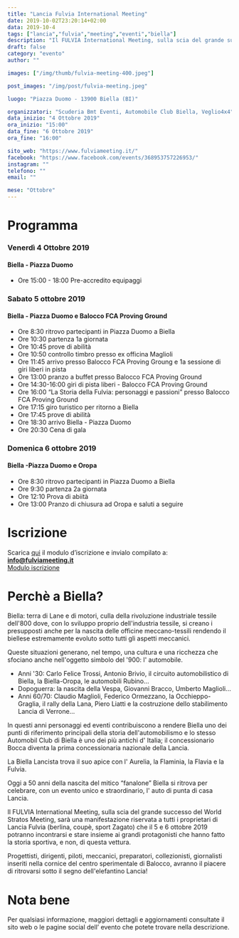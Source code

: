```yaml
---
title: "Lancia Fulvia International Meeting"
date: 2019-10-02T23:20:14+02:00
data: 2019-10-4
tags: ["lancia","fulvia","meeting","eventi","biella"]
description: "Il FULVIA International Meeting, sulla scia del grande successo del World Stratos Meeting, sarà una manifestazione riservata a tutti i proprietari di Lancia Fulvia (berlina, coupè, sport Zagato) che il 5 e 6 ottobre 2019 potranno incontrarsi e stare insieme ai grandi protagonisti che hanno fatto la storia sportiva, e non, di questa vettura."
draft: false
category: "evento"
author: ""

images: ["/img/thumb/fulvia-meeting-400.jpeg"]

post_images: "/img/post/fulvia-meeting.jpeg"

luogo: "Piazza Duomo - 13900 Biella (BI)"

organizzatori: "Scuderia Bmt Eventi, Automobile Club Biella, Veglio4x4"
data_inizio: "4 Ottobre 2019"
ora_inizio: "15:00"
data_fine: "6 Ottobre 2019"
ora_fine: "16:00"

sito_web: "https://www.fulviameeting.it/"
facebook: "https://www.facebook.com/events/368953757226953/"
instagram: ""
telefono: ""
email: ""

mese: "Ottobre"
---
```

# Programma

### Venerdì 4 Ottobre 2019

#### Biella - Piazza Duomo

- Ore 15:00 - 18:00 Pre-accredito equipaggi

### Sabato 5 ottobre 2019

#### Biella - Piazza Duomo e Balocco FCA Proving Ground

- Ore 8:30 ritrovo partecipanti in Piazza Duomo a Biella
- Ore 10:30 partenza 1a giornata
- Ore 10:45 prove di abilità
- Ore 10:50 controllo timbro presso ex officina Maglioli
- Ore 11:45 arrivo presso Balocco FCA Proving Groung e 1a sessione di giri liberi in pista
- Ore 13:00 pranzo a buffet presso Balocco FCA Proving Ground
- Ore 14:30-16:00 giri di pista liberi - Balocco FCA Proving Ground
- Ore 16:00 “La Storia della Fulvia: personaggi e passioni” presso Balocco FCA Proving Ground
- Ore 17:15 giro turistico per ritorno a Biella
- Ore 17:45 prove di abilità
- Ore 18:30 arrivo Biella - Piazza Duomo
- Ore 20:30 Cena di gala

### Domenica 6 ottobre 2019
#### Biella -Piazza Duomo e Oropa

- Ore 8:30 ritrovo partecipanti in Piazza Duomo a Biella
- Ore 9:30 partenza 2a giornata
- Ore 12:10 Prova di abiità
- Ore 13:00 Pranzo di chiusura ad Oropa e saluti a seguire

# Iscrizione
Scarica [qui](https://www.fulviameeting.it/s/SCHEDA-ISCRIZIONE-NEW_COMPILABILE.pdf) il modulo d’iscrizione e invialo compilato a: **info@fulviameeting.it**<br>
[Modulo iscrizione](https://www.fulviameeting.it/s/SCHEDA-ISCRIZIONE-NEW_COMPILABILE.pdf)

# Perchè a Biella?

Biella: terra di Lane e di motori, culla della rivoluzione industriale tessile dell'800 dove, con lo sviluppo proprio dell'industria tessile, si creano i presupposti anche per la nascita delle officine meccano-tessili rendendo il biellese estremamente evoluto sotto tutti gli aspetti meccanici.

Queste situazioni generano, nel tempo, una cultura e una ricchezza che sfociano anche nell'oggetto simbolo del '900: l' automobile.

- Anni '30: Carlo Felice Trossi, Antonio Brivio, il circuito automobilistico di Biella, la Biella-Oropa, le automobili Rubino…
- Dopoguerra: la nascita della Vespa, Giovanni Bracco, Umberto Maglioli…
- Anni 60/70: Claudio Maglioli, Federico Ormezzano, la Occhieppo-Graglia, il rally della Lana, Piero Liatti e la costruzione dello stabilimento Lancia di Verrone...

In questi anni personaggi ed eventi contribuiscono a rendere Biella uno dei punti di riferimento principali della storia dell'automobilismo e lo stesso Automobil Club di Biella è uno dei più antichi d' Italia; il concessionario Bocca diventa la prima concessionaria nazionale della Lancia.

La Biella Lancista trova il suo apice con l' Aurelia, la Flaminia, la Flavia e la Fulvia.

Oggi a 50 anni della nascita del mitico “fanalone” Biella si ritrova per celebrare, con un evento unico e straordinario, l' auto di punta di casa Lancia.

Il FULVIA International Meeting, sulla scia del grande successo del World Stratos Meeting, sarà una manifestazione riservata a tutti i proprietari di Lancia Fulvia (berlina, coupè, sport Zagato) che il 5 e 6 ottobre 2019 potranno incontrarsi e stare insieme ai grandi protagonisti che hanno fatto la storia sportiva, e non, di questa vettura.

Progettisti, dirigenti, piloti, meccanici, preparatori, collezionisti, giornalisti inseriti nella cornice del centro sperimentale di Balocco, avranno il piacere di ritrovarsi sotto il segno dell'elefantino Lancia!

# Nota bene

Per qualsiasi informazione, maggiori dettagli e aggiornamenti consultate il sito web o le pagine social dell’ evento che potete trovare nella descrizione.
